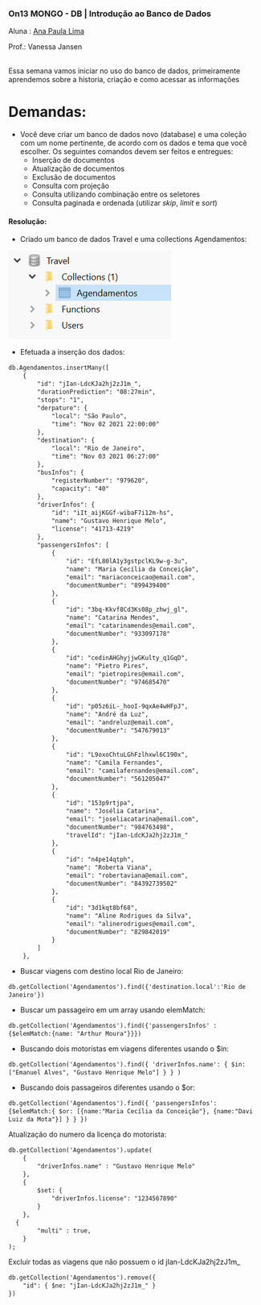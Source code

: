 ### On13 MONGO - DB  | Introdução ao Banco de Dados

Aluna : [Ana Paula Lima ](https://www.linkedin.com/in/ana-paula-lima-3269214b/#) 

Prof.: Vanessa Jansen

<br>Essa semana vamos iniciar no uso do banco de dados, primeiramente aprendemos sobre a historia, criação e como acessar as informações <br />

# Demandas:

- Você deve criar um banco de dados novo (database) e uma coleção com um nome pertinente, de acordo com os dados e tema que você escolher. Os seguintes comandos devem ser feitos e entregues:
  - Inserção de documentos
  - Atualização de documentos
  - Exclusão de documentos
  - Consulta com projeção
  - Consulta utilizando combinação entre os seletores
  - Consulta paginada e ordenada (utilizar *skip*, *limit* e *sort*)

<h4> Resolução: </h4>



- Criado um banco de dados Travel e uma collections Agendamentos:

![image-20210730210311594](https://github.com/anapsantos1/Proj_on13_MONGODB/blob/main/imagens/ScreenHunter%2069.png)

- Efetuada a inserção dos dados:

```
db.Agendamentos.insertMany([
    {
        "id": "jIan-LdcKJa2hj2zJ1m_",
        "durationPrediction": "08:27min",
        "stops": "1",
        "derpature": {
            "local": "São Paulo",
            "time": "Nov 02 2021 22:00:00"
        },
        "destination": {
            "local": "Rio de Janeiro",
            "time": "Nov 03 2021 06:27:00"
        },
        "busInfos": {
            "registerNumber": "979620",
            "capacity": "40"
        },
        "driverInfos": {
            "id": "iIt_aijKGGf-wibaF7i12m-hs",
            "name": "Gustavo Henrique Melo",
            "license": "41713-4219"
        },
        "passengersInfos": [
            {
                "id": "EfL80lA1y3gstpclKL9w-g-3u",
                "name": "Maria Cecília da Conceição",
                "email": "mariaconceicao@email.com",
                "documentNumber": "899439400"
            },
            {
                "id": "3bq-Kkvf8Cd3Ks08p_zhwj_gl",
                "name": "Catarina Mendes",
                "email": "catarinamendes@email.com",
                "documentNumber": "933097178"
            },
            {
                "id": "cedinAHGhyjjwGKulty_q1GqD",
                "name": "Pietro Pires",
                "email": "pietropires@email.com",
                "documentNumber": "974685470"
            },
            {
                "id": "p05z6iL-_hooI-9qxAe4wHFpJ",
                "name": "André da Luz",
                "email": "andreluz@email.com",
                "documentNumber": "547679013"
            },
            {
                "id": "L9oxoChtuLGhFzlhxwl6C190x",
                "name": "Camila Fernandes",
                "email": "camilafernandes@email.com",
                "documentNumber": "561205047"
            },
            {
                "id": "153p9rtjpa",
                "name": "Josélia Catarina",
                "email": "joseliacatarina@email.com",
                "documentNumber": "984763498",
                "travelId": "jIan-LdcKJa2hj2zJ1m_"
            },
            {
                "id": "n4pe14qtph",
                "name": "Roberta Viana",
                "email": "robertaviana@email.com",
                "documentNumber": "84392739502"
            },
            {
                "id": "3d1kqt8bf68",
                "name": "Aline Rodrigues da Silva",
                "email": "alinerodrigues@email.com",
                "documentNumber": "829842019"
            }
        ]
    },
```



- Buscar viagens com destino local Rio de Janeiro:

```
db.getCollection('Agendamentos').find({'destination.local':'Rio de Janeiro'})
```

- Buscar um passageiro em um array usando elemMatch:

```
db.getCollection('Agendamentos').find({'passengersInfos' : {$elemMatch:{name: "Arthur Moura"}}})
```

- Buscando dois motoristas em viagens diferentes usando o $in:

```
db.getCollection('Agendamentos').find({ 'driverInfos.name': { $in: ["Emanuel Alves", "Gustavo Henrique Melo"] } } )
```

- Buscando dois passageiros diferentes usando o $or:

```
db.getCollection('Agendamentos').find({ 'passengersInfos': {$elemMatch:{ $or: [{name:"Maria Cecília da Conceição"}, {name:"Davi Luiz da Mota"}] } } })
```

Atualização do numero da licença do motorista:

```
db.getCollection('Agendamentos').update(
    {
        "driverInfos.name" : "Gustavo Henrique Melo"
    }, 
    {
        $set: {
            "driverInfos.license": "1234567890"
        }
    },
  {
        "multi" : true,
    }
);
```

Excluir todas as viagens que não possuem o id jIan-LdcKJa2hj2zJ1m_

```
db.getCollection('Agendamentos').remove({
    "id": { $ne: "jIan-LdcKJa2hj2zJ1m_" }
})

```

